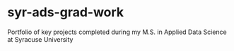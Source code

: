 # syr-ads-grad-work
Portfolio of key projects completed during my M.S. in Applied Data Science at Syracuse University

